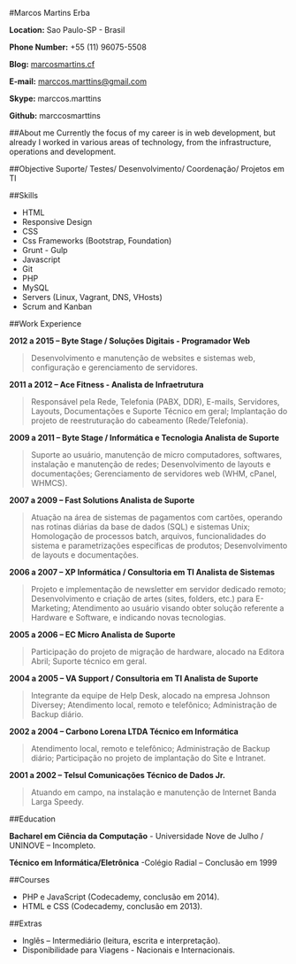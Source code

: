 #Marcos Martins Erba

**Location:** Sao Paulo-SP - Brasil

**Phone Number:** +55 (11) 96075-5508

**Blog:** [marcosmartins.cf](http://marcosmartins.cf)

**E-mail:** marccos.marttins@gmail.com

**Skype:** marccos.marttins

**Github:** marccosmarttins

##About me
Currently the focus of my career is in web development, but already I worked in various areas of technology, from the infrastructure, operations and development.

##Objective
Suporte/ Testes/ Desenvolvimento/ Coordenação/ Projetos em TI

##Skills

* HTML
* Responsive Design
* CSS
* Css Frameworks (Bootstrap, Foundation)
* Grunt - Gulp
* Javascript
* Git
* PHP
* MySQL
* Servers (Linux, Vagrant, DNS, VHosts)
* Scrum and Kanban

##Work Experience

**2012 a 2015 – Byte Stage / Soluções Digitais - Programador Web**

> Desenvolvimento e manutenção de websites e sistemas web, configuração e gerenciamento de servidores.

**2011 a 2012 – Ace Fitness - Analista de Infraetrutura**

> Responsável pela Rede, Telefonia (PABX, DDR), E-mails, Servidores, Layouts, Documentações e Suporte Técnico em geral; Implantação do projeto de reestruturação do cabeamento (Rede/Telefonia).

**2009 a 2011 – Byte Stage / Informática e Tecnologia Analista de Suporte**

> Suporte ao usuário, manutenção de micro computadores, softwares, instalação e manutenção de redes; Desenvolvimento de layouts e documentações; Gerenciamento de servidores web (WHM, cPanel, WHMCS).

**2007 a 2009 – Fast Solutions Analista de Suporte**

> Atuação na área de sistemas de pagamentos com cartões, operando nas rotinas diárias da base de dados (SQL) e sistemas Unix; Homologação de processos batch, arquivos, funcionalidades do sistema e parametrizações específicas de produtos; Desenvolvimento de layouts e documentações.

**2006 a 2007 – XP Informática / Consultoria em TI Analista de Sistemas**

> Projeto e implementação de newsletter em servidor dedicado remoto; Desenvolvimento e criação de artes (sites, folders, etc.) para E-Marketing; Atendimento ao usuário visando obter solução referente a Hardware e Software, e indicando novas tecnologias.

**2005 a 2006 – EC Micro Analista de Suporte**

> Participação do projeto de migração de hardware, alocado na Editora Abril; Suporte técnico em geral.

**2004 a 2005 – VA Support / Consultoria em TI Analista de Suporte**

> Integrante da equipe de Help Desk, alocado na empresa Johnson Diversey; Atendimento local, remoto e telefônico; Administração de Backup diário.

**2002 a 2004 – Carbono Lorena LTDA Técnico em Informática**

> Atendimento local, remoto e telefônico; Administração de Backup diário; Participação no projeto de implantação do Site e Intranet.

**2001 a 2002 – Telsul Comunicações Técnico de Dados Jr.**

> Atuando em campo, na instalação e manutenção de Internet Banda Larga Speedy.


##Education

**Bacharel em Ciência da Computação** - Universidade Nove de Julho / UNINOVE – Incompleto.

**Técnico em Informática/Eletrônica** -Colégio Radial – Conclusão em 1999


##Courses

* PHP e JavaScript (Codecademy, conclusão em 2014).
* HTML e CSS (Codecademy, conclusão em 2013).

##Extras

* Inglês – Intermediário (leitura, escrita e interpretação).
* Disponibilidade para Viagens - Nacionais e Internacionais.






